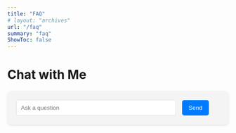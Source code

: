 ```yaml
---
title: "FAQ"
# layout: "archives"
url: "/faq"
summary: "faq"
ShowToc: false
---
```


# Chat with Me

<style>
  #chat {
    background-color: #f4f4f4;
    max-width: 100%;
    margin: 20px auto;
    padding: 20px;
    border-radius: 10px;
    box-shadow: 0 2px 4px rgba(0, 0, 0, 0.1);
  }

  #userInput {
    width: calc(100% - 100px);
    padding: 10px;
    margin-right: 10px;
    border: 1px solid #ddd;
    border-radius: 5px;
  }

  #sendButton {
    padding: 10px 15px;
    background-color: #007bff;
    color: white;
    border: none;
    border-radius: 5px;
    cursor: pointer;
  }

  #sendButton:hover {
    background-color: #0056b3;
  }

  .message {
    margin-bottom: 10px;
    padding: 10px;
    border-radius: 5px;
  }

  .user-message {
    background-color: #007bff;
    color: white;
    text-align: right;
  }

  .assistant-message {
    background-color: #e9ecef;
    color: #333;
  }
</style>

<!DOCTYPE html>
<html>
<head>
    <script src="apikey.js"></script>
</head>
<div id="chat">
  <div id="responses"></div>
  <div id="loadingIndicator" style="display: none;">Loading...</div>
  <input type="text" id="userInput" placeholder="Ask a question">
  <button id="sendButton" onclick="ask()">Send</button>
</div>

<script>
    document.getElementById('userInput').addEventListener('keypress', function(event) {
        if (event.keyCode === 13) { // 13 是回车键的键码
            event.preventDefault(); // 阻止默认行为（防止表单提交等）
            ask(); // 调用发送消息的函数
        }
    });

    const openaiApiKey = window.API_KEY;
    const assistantId = 'asst_fQYHhCKqDBguL9bQOVJ6zOHc';

    async function createThread() {
        const threadResponse = await fetch('https://api.openai.com/v1/threads', {
                method: 'POST',
                headers: {
                'Content-Type': 'application/json',
                'Authorization': `Bearer ${openaiApiKey}`,
                'OpenAI-Beta': 'assistants=v1'
                }
            });

        const threadData = await threadResponse.json();
        return threadData.id;
    }

    async function addMessageToThread(threadId, message) {
        const response = await fetch(`https://api.openai.com/v1/threads/${threadId}/messages`, {
            method: 'POST',
            headers: {
            'Content-Type': 'application/json',
            'Authorization': `Bearer ${openaiApiKey}`,
            'OpenAI-Beta': 'assistants=v1'
            },
            body: JSON.stringify({
            role: 'user',
            content: message
            })
        });

        const data = await response.json();
        return data;
    }

    async function createRun(threadId) {
        const response = await fetch(`https://api.openai.com/v1/threads/${threadId}/runs`, {
            method: 'POST',
            headers: {
                'Authorization': `Bearer ${openaiApiKey}`,
                'Content-Type': 'application/json',
                'OpenAI-Beta': 'assistants=v1'
            },
            body: JSON.stringify({
                assistant_id: assistantId
            })
        });

        const data = await response.json();
        return data.id;
    }

    async function getMessages(threadId) {
        const response = await fetch(`https://api.openai.com/v1/threads/${threadId}/messages`, {
            method: 'GET',
            headers: {
                'Content-Type': 'application/json',
                'Authorization': `Bearer ${openaiApiKey}`,
                'OpenAI-Beta': 'assistants=v1'
            }
        });

        const data = await response.json();
        return data.data;
    }

    async function ask() {
        const responses = document.getElementById('responses');
        const message = document.getElementById('userInput').value;

        if (!message.trim()) return;
        loadingIndicator.style.display = 'block';

        const threadId = await createThread();
        // console.log('Thread ID:', threadId);

        const messageResponse = await addMessageToThread(threadId, message);
        // console.log('Response:', messageResponse)

        const runId = await createRun(threadId);
        // console.log('Run ID:', runId);

        // Wait for the run to complete and get the assistant's messages
        setTimeout(async () => {
            const messages = await getMessages(threadId);
            // console.log('messages', messages)
            if (Array.isArray(messages) && messages.length > 0) {
                const assistantMessage = messages.find(msg => msg.role === 'assistant')?.content[0]?.text?.value;;
                if (assistantMessage) {
                    responses.innerHTML += `<div class="message user-message"><strong>You:</strong> ${message}</div>`;
                    responses.innerHTML += `<div class="message assistant-message"><strong>Assistant:</strong> ${assistantMessage}</div>`;
                } else {
                    console.error('No assistant message found');
                }
            } else {
                console.error('No messages returned from the thread');
            }
            document.getElementById('userInput').value = ''; // 清空输入框
            responses.scrollTop = responses.scrollHeight; // 滚动到底部
            loadingIndicator.style.display = 'none'; // 隐藏加载提示
        }, 5000); // Adjust the timeout as needed
    }
</script>
